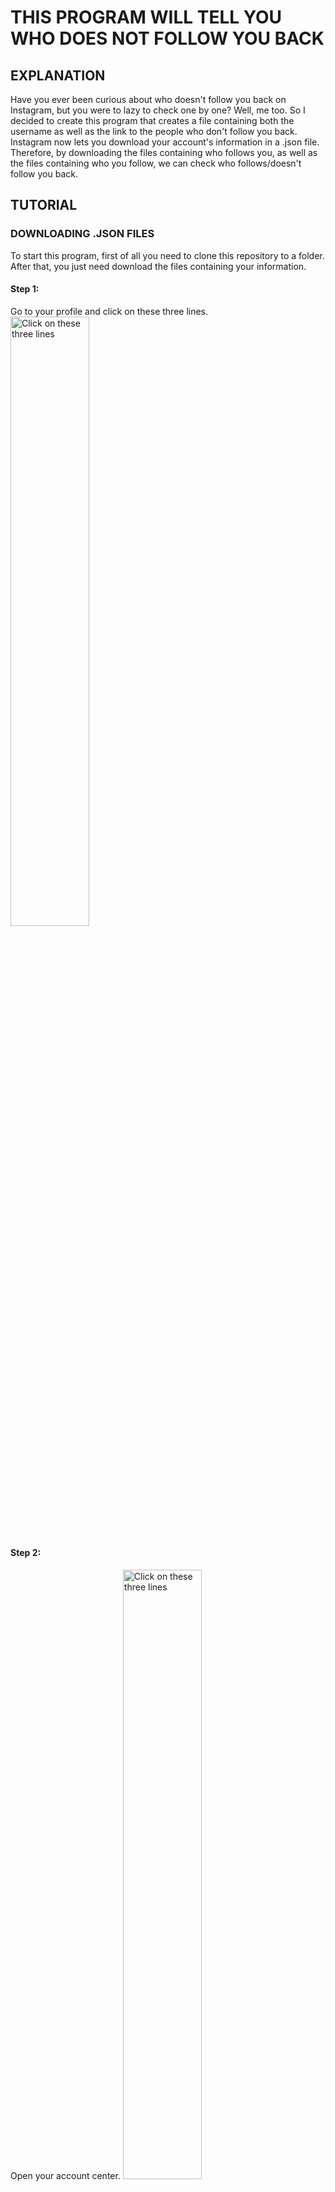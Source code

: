 # THIS PROGRAM WILL TELL YOU WHO DOES NOT FOLLOW YOU BACK
## EXPLANATION

Have you ever been curious about who doesn't follow you back on Instagram, but you were to lazy to check one by one? Well, me too. So I decided to create this program that creates a file containing both the username as well as the link to the people who don't follow you back. 
Instagram now lets you download your account's information in a .json file. Therefore, by downloading the files containing who follows you, as well as the files containing who you follow, we can check who follows/doesn't follow you back. 

## TUTORIAL
### DOWNLOADING .JSON FILES
To start this program, first of all you need to clone this repository to a folder. After that, you just need download the files containing your information.
#### Step 1: 
  Go to your profile and click on these three lines. <img src="https://github.com/DuarteCruz6/checkFollowBackInsta/blob/main/photos/photo1.JPG" alt="Click on these three lines" width="50%"/>
#### Step 2:
  Open your account center. <img src="https://github.com/DuarteCruz6/checkFollowBackInsta/blob/main/photos/photo2.JPG" alt="Click on these three lines" width="50%"/>
#### Step 3:
  Click in "Your information and permissions". <img src="https://github.com/DuarteCruz6/checkFollowBackInsta/blob/main/photos/photo3.JPG" alt="Click on these three lines" width="50%"/>
#### Step 4:
  Press "Download your information". <img src="https://github.com/DuarteCruz6/checkFollowBackInsta/blob/main/photos/photo4.JPG" alt="Click on these three lines" width="50%"/>
#### Step 5:
  Press "Download or transfer information". <img src="https://github.com/DuarteCruz6/checkFollowBackInsta/blob/main/photos/photo5.JPG" alt="Click on these three lines" width="50%"/>
#### Step 6:
  Click "Some of your information", since we only need the files containing who follows you and who you follow. <img src="https://github.com/DuarteCruz6/checkFollowBackInsta/blob/main/photos/photo6.JPG" alt="Click on these three lines" width="50%"/>
#### Step 7:
  Scroll down until you see the "Connections" sections and go ahead and tick "Followers and following". After ticking, press "Next". <img src="https://github.com/DuarteCruz6/checkFollowBackInsta/blob/main/photos/photo7.JPG" alt="Click on these three lines" width="50%"/>
#### Step 8:
 Select what option you prefer. For this tutorial I selected "Download to device", but either are corrected and will work <img src="https://github.com/DuarteCruz6/checkFollowBackInsta/blob/main/photos/photo8.JPG" alt="Click on these three lines" width="50%"/>
#### Step 9:
 Click on "Date range". <img src="https://github.com/DuarteCruz6/checkFollowBackInsta/blob/main/photos/photo9.JPG" alt="Click on these three lines" width="50%"/>
#### Step 10:
 Select "All time". If you select another option, the files won't contain your oldest followers and accounts you have been following for a while. Ater selecting, press "Save". <img src="https://github.com/DuarteCruz6/checkFollowBackInsta/blob/main/photos/photo10.JPG" alt="Click on these three lines" width="50%"/>
#### Step 11:
 Click "Format". After clicking, select "JSON". <img src="https://github.com/DuarteCruz6/checkFollowBackInsta/blob/main/photos/photo11.JPG" alt="Click on these three lines" width="50%"/>
#### Step 12:
If your screen looks like this, you are good to go. Check if your "Notify" e-mail is correct, if so, click "Create files". You will receive an email from Instagram-Meta containing a link to download your files. <img src="https://github.com/DuarteCruz6/checkFollowBackInsta/blob/main/photos/photo12.JPG" alt="Click on these three lines" width="50%"/>

#### Step 13:
After receiving the email, click on "Download your information". It will open up a link from Instagram in which you are going to click on "Download". If it requests your password, type it in and press "Continue".
#### Step 14:
Save the downloaded file in the "checkFollowBack" folder. This folder now must contain the file code.py as well as the .zip file.
#### Step 15:
Unzip the file. You can delete the .zip file if your OS doesn't delete it automatically. Your checkFollowBack folder now should have the code.py file, as well as the "connections" folder inside it. If it looks like this, you are good to go. <img src="https://github.com/DuarteCruz6/checkFollowBackInsta/blob/main/photos/photo13.png" alt="Click on these three lines" width="50%"/>

### RUNNING THE PROGRAM
#### Step 1:
Open your terminal. If you are on a MacOS, open your Apps on Finder and search for Terminal. If you are in Windowns, type cmd on your search bar and click enter and "Command Prompt" shows up.
#### Step 2:
Write "cd " on the terminal and drag and drop the checkFollowBackInsta folder to your terminal. When dropped, click Enter.
#### Step 3:
Write "python ./code.py" on your terminal and click enter. If the Terminal says permission denied, then write this command "chmod +x code.py" and try again. If nothing shows up in your terminal, then everything went well. The code now created a file named peopleWhoDontFollowYouBack on the checkFollowBack folder.
#### Step 4:
The code now created a file named peopleWhoDontFollowYouBack on the checkFollowBack folder. This folder contains every username+link of the people who do not follow you back.

[photo2]: https://github.com/DuarteCruz6/checkFollowBackInsta/blob/main/photos/photo2.JPG "Click on Accounts Center"
[photo3]: https://github.com/DuarteCruz6/checkFollowBackInsta/blob/main/photos/photo3.JPG "Click on Your information and permissions"
[photo4]: https://github.com/DuarteCruz6/checkFollowBackInsta/blob/main/photos/photo4.JPG "Click on Download your information"
[photo5]: https://github.com/DuarteCruz6/checkFollowBackInsta/blob/main/photos/photo5.JPG "Click on Download or transfer information"
[photo6]: https://github.com/DuarteCruz6/checkFollowBackInsta/blob/main/photos/photo6.JPG "Click on Some of your information"
[photo7]: https://github.com/DuarteCruz6/checkFollowBackInsta/blob/main/photos/photo7.JPG "Scroll down and select Followers and following"
[photo8]: https://github.com/DuarteCruz6/checkFollowBackInsta/blob/main/photos/photo8.JPG "Choose whatever option you desired. I choose Download to device"
[photo9]: https://github.com/DuarteCruz6/checkFollowBackInsta/blob/main/photos/photo9.JPG "Click on Date range"
[photo10]: https://github.com/DuarteCruz6/checkFollowBackInsta/blob/main/photos/photo10.JPG "Select All time"
[photo11]: https://github.com/DuarteCruz6/checkFollowBackInsta/blob/main/photos/photo11.JPG "Click on Format"
[photo12]: https://github.com/DuarteCruz6/checkFollowBackInsta/blob/main/photos/photo12.JPG "How it should look like"
[photo13]: https://github.com/DuarteCruz6/checkFollowBackInsta/blob/main/photos/photo13.png "Three lines you need to click on"

